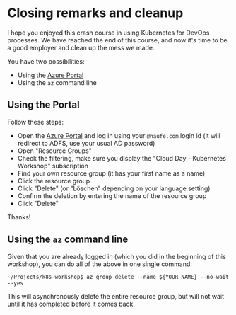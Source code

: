 # Closing remarks and cleanup

I hope you enjoyed this crash course in using Kubernetes for DevOps processes. We have reached the end of this course, and now it's time to be a good employer and clean up the mess we made.

You have two possibilities:

* Using the [Azure Portal](https://portal.azure.com)
* Using the `az` command line

## Using the Portal

Follow these steps:

* Open the [Azure Portal](https://portal.azure.com) and log in using your `@haufe.com` login id (it will redirect to ADFS, use your usual AD password)
* Open "Resource Groups"
* Check the filtering, make sure you display the "Cloud Day - Kubernetes Workshop" subscription
* Find your own resource group (it has your first name as a name)
* Click the resource group
* Click "Delete" (or "Löschen" depending on your language setting)
* Confirm the deletion by entering the name of the resource group
* Click "Delete"

Thanks!

## Using the `az` command line

Given that you are already logged in (which you did in the beginning of this workshop), you can do all of the above in one single command:

```
~/Projects/k8s-workshop$ az group delete --name ${YOUR_NAME} --no-wait --yes
```

This will asynchronously delete the entire resource group, but will not wait until it has completed before it comes back.
